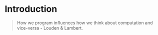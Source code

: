 # Introduction

> How we program influences how we think about computation and vice-versa - Louden & Lambert.

